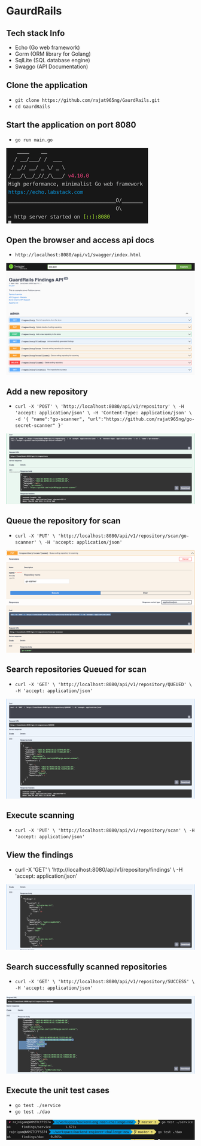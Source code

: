 # GaurdRails

## Tech stack Info
- Echo (Go web framework)
- Gorm (ORM library for Golang)
- SqlLite (SQL database engine)
- Swaggo (API Documentation)

## Clone the application
- `git clone https://github.com/rajat965ng/GaurdRails.git`
- `cd GaurdRails`


## Start the application on port 8080
- `go run main.go`

![](.README_images/8fb3e718.png)

## Open the browser and access api docs 
- `http://localhost:8080/api/v1/swagger/index.html`

![](.README_images/a003d978.png)

## Add a new repository
- `curl -X 'POST' \ 'http://localhost:8080/api/v1/repository' \ -H 'accept: application/json' \ -H 'Content-Type: application/json' \ -d '{ "name":"go-scanner", "url":"https://github.com/rajat965ng/go-secret-scanner" }'`

![](.README_images/16c62011.png)

## Queue the repository for scan
- `curl -X 'PUT' \ 'http://localhost:8080/api/v1/repository/scan/go-scanner' \ -H 'accept: application/json'`

![](.README_images/63d8e5a3.png)

## Search repositories Queued for scan
- `curl -X 'GET' \ 'http://localhost:8080/api/v1/repository/QUEUED' \ -H 'accept: application/json'`

![](.README_images/4f040421.png)

## Execute scanning
- `curl -X 'PUT' \ 'http://localhost:8080/api/v1/repository/scan' \ -H 'accept: application/json'`

## View the findings
- curl -X 'GET' \ 'http://localhost:8080/api/v1/repository/findings' \ -H 'accept: application/json'

![](.README_images/cf33d148.png)

## Search successfully scanned repositories
- `curl -X 'GET' \ 'http://localhost:8080/api/v1/repository/SUCCESS' \ -H 'accept: application/json'`

![](.README_images/267a9ee5.png)

## Execute the unit test cases
- `go test ./service`
- `go test ./dao`

![](.README_images/d5cba436.png)